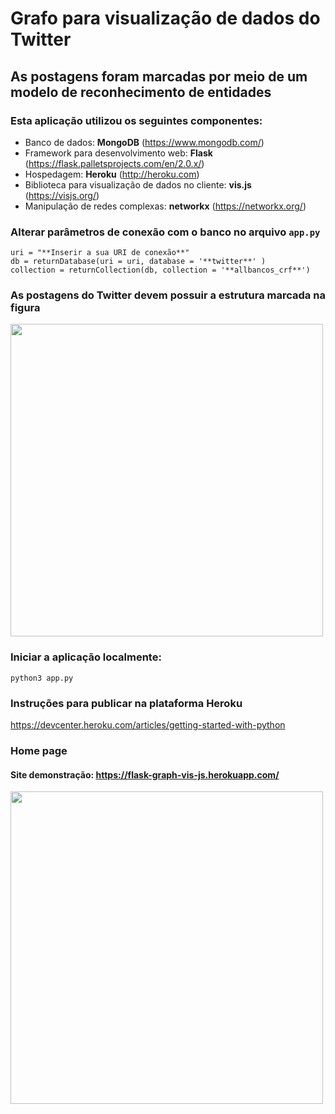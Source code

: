 # Grafo para visualização de dados do Twitter
## As postagens foram marcadas por meio de um modelo de reconhecimento de entidades


### Esta aplicação utilizou os seguintes componentes:
* Banco de dados: **MongoDB** (https://www.mongodb.com/)
* Framework para desenvolvimento web: **Flask** (https://flask.palletsprojects.com/en/2.0.x/)
* Hospedagem: **Heroku** (http://heroku.com)
* Biblioteca para visualização de dados no cliente: **vis.js** (https://visjs.org/)
* Manipulação de redes complexas: **networkx** (https://networkx.org/)


### Alterar parâmetros de conexão com o banco no arquivo `app.py`
```
uri = "**Inserir a sua URI de conexão**"
db = returnDatabase(uri = uri, database = '**twitter**' )
collection = returnCollection(db, collection = '**allbancos_crf**')
```

### As postagens do Twitter devem possuir a estrutura marcada na figura
<image width='500px' src='./postagens.png'>


### Iniciar a aplicação localmente: 
`python3 app.py`

### Instruções para publicar na plataforma Heroku
https://devcenter.heroku.com/articles/getting-started-with-python


### Home page
#### Site demonstração: https://flask-graph-vis-js.herokuapp.com/
<image width='500px' src='./home.png'>